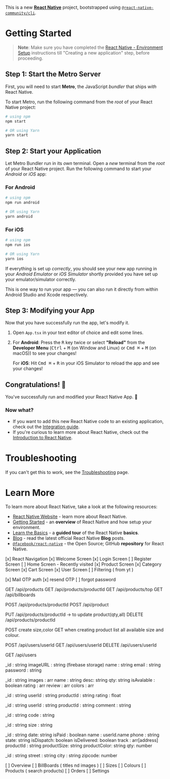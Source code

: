 This is a new [**React Native**](https://reactnative.dev) project, bootstrapped using [`@react-native-community/cli`](https://github.com/react-native-community/cli).

# Getting Started

> **Note**: Make sure you have completed the [React Native - Environment Setup](https://reactnative.dev/docs/environment-setup) instructions till "Creating a new application" step, before proceeding.

## Step 1: Start the Metro Server

First, you will need to start **Metro**, the JavaScript _bundler_ that ships _with_ React Native.

To start Metro, run the following command from the _root_ of your React Native project:

```bash
# using npm
npm start

# OR using Yarn
yarn start
```

## Step 2: Start your Application

Let Metro Bundler run in its _own_ terminal. Open a _new_ terminal from the _root_ of your React Native project. Run the following command to start your _Android_ or _iOS_ app:

### For Android

```bash
# using npm
npm run android

# OR using Yarn
yarn android
```

### For iOS

```bash
# using npm
npm run ios

# OR using Yarn
yarn ios
```

If everything is set up _correctly_, you should see your new app running in your _Android Emulator_ or _iOS Simulator_ shortly provided you have set up your emulator/simulator correctly.

This is one way to run your app — you can also run it directly from within Android Studio and Xcode respectively.

## Step 3: Modifying your App

Now that you have successfully run the app, let's modify it.

1. Open `App.tsx` in your text editor of choice and edit some lines.
2. For **Android**: Press the <kbd>R</kbd> key twice or select **"Reload"** from the **Developer Menu** (<kbd>Ctrl</kbd> + <kbd>M</kbd> (on Window and Linux) or <kbd>Cmd ⌘</kbd> + <kbd>M</kbd> (on macOS)) to see your changes!

   For **iOS**: Hit <kbd>Cmd ⌘</kbd> + <kbd>R</kbd> in your iOS Simulator to reload the app and see your changes!

## Congratulations! :tada:

You've successfully run and modified your React Native App. :partying_face:

### Now what?

- If you want to add this new React Native code to an existing application, check out the [Integration guide](https://reactnative.dev/docs/integration-with-existing-apps).
- If you're curious to learn more about React Native, check out the [Introduction to React Native](https://reactnative.dev/docs/getting-started).

# Troubleshooting

If you can't get this to work, see the [Troubleshooting](https://reactnative.dev/docs/troubleshooting) page.

# Learn More

To learn more about React Native, take a look at the following resources:

- [React Native Website](https://reactnative.dev) - learn more about React Native.
- [Getting Started](https://reactnative.dev/docs/environment-setup) - an **overview** of React Native and how setup your environment.
- [Learn the Basics](https://reactnative.dev/docs/getting-started) - a **guided tour** of the React Native **basics**.
- [Blog](https://reactnative.dev/blog) - read the latest official React Native **Blog** posts.
- [`@facebook/react-native`](https://github.com/facebook/react-native) - the Open Source; GitHub **repository** for React Native.

<!-- Todo List -->

[x] React Navigation
[x] Welcome Screen
[x] Login Screen
[ ] Register Screen
[ ] Home Screen - Recently visited
[x] Product Screen
[x] Category Screen
[x] Cart Screen
[x] User Screen
[ ] Filtering ( from yt )

[x] Mail OTP auth
[x] resend OTP
[ ] forgot password

<!-- api endpoints  -->
<!-- products  -->

GET /api/products
GET /api/products/productId
GET /api/products/top
GET /api/billboards

POST /api/products/productId
POST /api/product

PUT /api/products/productId -> to update product(qty,all)
DELETE /api/products/productId

<!-- color and size  -->

POST create size,color
GET when creating product list all available size and colour.

<!-- users  -->

POST /api/users/userId
GET /api/users/userId
DELETE /api/users/userId

GET /api/users

 <!-- Models  -->
 <!-- user model -->

\_id : string
imageURL : string (firebase storage)
name : string
email : string
password : string

<!-- product model -->

\_id : string
images : arr
name : string
desc: string
qty: string
isAvalable : boolean
rating : arr
review : arr
colors : arr

<!-- rating model  -->

\_id : string
userId : string
productId : string
rating : float

<!-- review model -->

\_id : string
userId : string
productId : string
comment : string

<!-- colors model  -->

\_id : string
code : string

<!-- colors model  -->

\_id : string
size : string

<!-- Orders model -->

\_id : string
date: string
isPaid : boolean
name : userId.name
phone : string
state: string
isDispatch: boolean
isDelivered: boolean
track : arr[address]
productId : string
productSize: string
productColor: string
qty: number

<!-- address model  -->

\_id : string
street : string
city : string
zipcode: number

<!-- DASHBOARD  -->

[ ] Overview
[ ] BillBoards ( titles nd images )
[ ] Sizes
[ ] Colours
[ ] Products ( search products)
[ ] Orders
[ ] Settings
